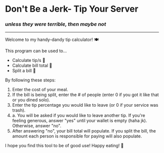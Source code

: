 # Don't Be a Jerk- Tip Your Server
### *unless they were terrible, then maybe not*

---

Welcome to my handy-dandy tip calculator! 🍽️


This program can be used to...
- Calculate tip/s 💅
- Calculate bill total 💸
- Split a bill 👯


By following these steps:
1. Enter the cost of your meal.
2. If the bill is being split, enter the # of people (enter 0 if you got it like that or you dined solo).
3. Enter the tip percentage you would like to leave (or 0 if your service was trash).
3. a. You will be asked if you would like to leave another tip. If you're feeling generous, answer "yes" until your wallet is empty (haha jk). Otherwise, answer "no". 
4. After answering "no", your bill total will populate. If you split the bill, the amount each person is responsible for paying will also populate. 


I hope you find this tool to be of good use! Happy eating! 🍜